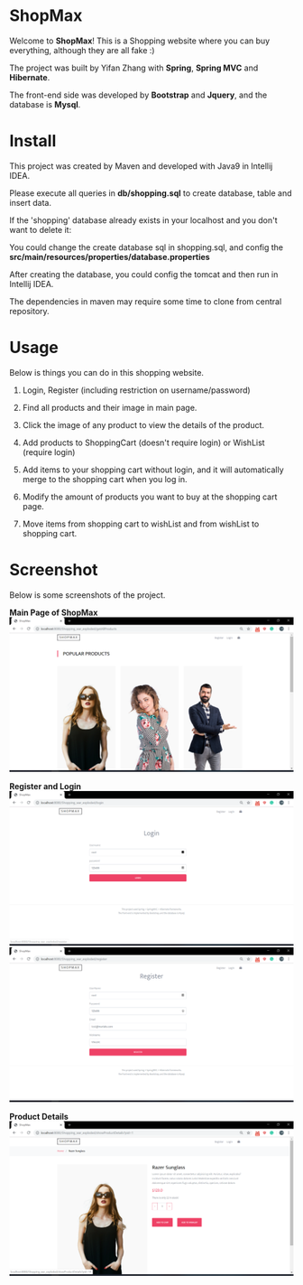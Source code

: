 # ShopMax

Welcome to **ShopMax**! This is a Shopping website where you can buy everything, although they are all fake :)  

The project was built by Yifan Zhang with **Spring**, **Spring MVC** and **Hibernate**.  

The front-end side was developed by **Bootstrap** and **Jquery**, and the database is **Mysql**.  

# Install  

This project was created by Maven and developed with Java9 in Intellij IDEA.  

Please execute all queries in **db/shopping.sql** to create database, table and insert data.

If the 'shopping' database already exists in your localhost and you don't want to delete it:

You could change the create database sql in shopping.sql, and config the **src/main/resources/properties/database.properties**    

After creating the database, you could config the tomcat and then run in Intellij IDEA.

The dependencies in maven may require some time to clone from central repository.

# Usage

Below is things you can do in this shopping website.

1. Login, Register (including restriction on username/password)  

2. Find all products and their image in main page.  

3. Click the image of any product to view the details of the product.

4. Add products to ShoppingCart (doesn't require login) or WishList (require login)

5. Add items to your shopping cart without login, and it will automatically merge to the shopping cart when you log in.

6. Modify the amount of products you want to buy at the shopping cart page.

7. Move items from shopping cart to wishList and from wishList to shopping cart.

# Screenshot
Below is some screenshots of the project.

**Main Page of ShopMax**
![ScreenShot](https://raw.githubusercontent.com/FanFan0919/ShopMax/master/screenshots/index.png)


**Register and Login**
![ScreenShot](https://raw.githubusercontent.com/FanFan0919/ShopMax/master/screenshots/login.png)
![ScreenShot](https://raw.githubusercontent.com/FanFan0919/ShopMax/master/screenshots/register.png)


**Product Details**
![ScreenShot](https://raw.githubusercontent.com/FanFan0919/ShopMax/master/screenshots/product_detail.png)




